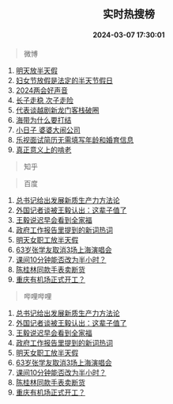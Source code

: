 <div align="center"><h2>实时热搜榜</h2><h4>2024-03-07 17:30:01</h4></div>

> 微博  

1. [明天放半天假](https://s.weibo.com/weibo?q=%E6%98%8E%E5%A4%A9%E6%94%BE%E5%8D%8A%E5%A4%A9%E5%81%87&t=31&band_rank=1&Refer=top)<br />
2. [妇女节放假是法定的半天节假日](https://s.weibo.com/weibo?q=%23%E5%A6%87%E5%A5%B3%E8%8A%82%E6%94%BE%E5%81%87%E6%98%AF%E6%B3%95%E5%AE%9A%E7%9A%84%E5%8D%8A%E5%A4%A9%E8%8A%82%E5%81%87%E6%97%A5%23&t=31&band_rank=2&Refer=top)<br />
3. [2024两会好声音](https://s.weibo.com/weibo?q=%232024%E4%B8%A4%E4%BC%9A%E5%A5%BD%E5%A3%B0%E9%9F%B3%23&t=31&band_rank=3&Refer=top)<br />
4. [长子走稳 次子走险](https://s.weibo.com/weibo?q=%E9%95%BF%E5%AD%90%E8%B5%B0%E7%A8%B3%20%E6%AC%A1%E5%AD%90%E8%B5%B0%E9%99%A9&t=31&band_rank=4&Refer=top)<br />
5. [代表谈越剧新龙门客栈破圈](https://s.weibo.com/weibo?q=%23%E4%BB%A3%E8%A1%A8%E8%B0%88%E8%B6%8A%E5%89%A7%E6%96%B0%E9%BE%99%E9%97%A8%E5%AE%A2%E6%A0%88%E7%A0%B4%E5%9C%88%23&t=31&band_rank=5&Refer=top)<br />
6. [海带为什么要打结](https://s.weibo.com/weibo?q=%E6%B5%B7%E5%B8%A6%E4%B8%BA%E4%BB%80%E4%B9%88%E8%A6%81%E6%89%93%E7%BB%93&t=31&band_rank=6&Refer=top)<br />
7. [小日子 婆婆大闹公司](https://s.weibo.com/weibo?q=%E5%B0%8F%E6%97%A5%E5%AD%90%20%E5%A9%86%E5%A9%86%E5%A4%A7%E9%97%B9%E5%85%AC%E5%8F%B8&t=31&band_rank=7&Refer=top)<br />
8. [乐视面试简历无需填写年龄和婚育信息](https://s.weibo.com/weibo?q=%23%E4%B9%90%E8%A7%86%E9%9D%A2%E8%AF%95%E7%AE%80%E5%8E%86%E6%97%A0%E9%9C%80%E5%A1%AB%E5%86%99%E5%B9%B4%E9%BE%84%E5%92%8C%E5%A9%9A%E8%82%B2%E4%BF%A1%E6%81%AF%23&t=31&band_rank=8&Refer=top)<br />
9. [真正意义上的啃老](https://s.weibo.com/weibo?q=%E7%9C%9F%E6%AD%A3%E6%84%8F%E4%B9%89%E4%B8%8A%E7%9A%84%E5%95%83%E8%80%81&t=31&band_rank=9&Refer=top)<br />

> 知乎  


> 百度  

1. [总书记给出发展新质生产力方法论](https://www.baidu.com/s?wd=%E6%80%BB%E4%B9%A6%E8%AE%B0%E7%BB%99%E5%87%BA%E5%8F%91%E5%B1%95%E6%96%B0%E8%B4%A8%E7%94%9F%E4%BA%A7%E5%8A%9B%E6%96%B9%E6%B3%95%E8%AE%BA&sa=fyb_news&rsv_dl=fyb_news)<br />
2. [外国记者谈被王毅认出：这辈子值了](https://www.baidu.com/s?wd=%E5%A4%96%E5%9B%BD%E8%AE%B0%E8%80%85%E8%B0%88%E8%A2%AB%E7%8E%8B%E6%AF%85%E8%AE%A4%E5%87%BA%EF%BC%9A%E8%BF%99%E8%BE%88%E5%AD%90%E5%80%BC%E4%BA%86&sa=fyb_news&rsv_dl=fyb_news)<br />
3. [王毅说迟早会看到全家福](https://www.baidu.com/s?wd=%E7%8E%8B%E6%AF%85%E8%AF%B4%E8%BF%9F%E6%97%A9%E4%BC%9A%E7%9C%8B%E5%88%B0%E5%85%A8%E5%AE%B6%E7%A6%8F&sa=fyb_news&rsv_dl=fyb_news)<br />
4. [政府工作报告里提到的新词热词](https://www.baidu.com/s?wd=%E6%94%BF%E5%BA%9C%E5%B7%A5%E4%BD%9C%E6%8A%A5%E5%91%8A%E9%87%8C%E6%8F%90%E5%88%B0%E7%9A%84%E6%96%B0%E8%AF%8D%E7%83%AD%E8%AF%8D&sa=fyb_news&rsv_dl=fyb_news)<br />
5. [明天女职工放半天假](https://www.baidu.com/s?wd=%E6%98%8E%E5%A4%A9%E5%A5%B3%E8%81%8C%E5%B7%A5%E6%94%BE%E5%8D%8A%E5%A4%A9%E5%81%87&sa=fyb_news&rsv_dl=fyb_news)<br />
6. [63岁张学友取消3场上海演唱会](https://www.baidu.com/s?wd=63%E5%B2%81%E5%BC%A0%E5%AD%A6%E5%8F%8B%E5%8F%96%E6%B6%883%E5%9C%BA%E4%B8%8A%E6%B5%B7%E6%BC%94%E5%94%B1%E4%BC%9A&sa=fyb_news&rsv_dl=fyb_news)<br />
7. [课间10分钟能否改为半小时？](https://www.baidu.com/s?wd=%E8%AF%BE%E9%97%B410%E5%88%86%E9%92%9F%E8%83%BD%E5%90%A6%E6%94%B9%E4%B8%BA%E5%8D%8A%E5%B0%8F%E6%97%B6%EF%BC%9F&sa=fyb_news&rsv_dl=fyb_news)<br />
8. [陈桂林同款手表卖断货](https://www.baidu.com/s?wd=%E9%99%88%E6%A1%82%E6%9E%97%E5%90%8C%E6%AC%BE%E6%89%8B%E8%A1%A8%E5%8D%96%E6%96%AD%E8%B4%A7&sa=fyb_news&rsv_dl=fyb_news)<br />
9. [重庆有机场正式开工？](https://www.baidu.com/s?wd=%E9%87%8D%E5%BA%86%E6%9C%89%E6%9C%BA%E5%9C%BA%E6%AD%A3%E5%BC%8F%E5%BC%80%E5%B7%A5%EF%BC%9F&sa=fyb_news&rsv_dl=fyb_news)<br />

> 哔哩哔哩  

1. [总书记给出发展新质生产力方法论](https://www.baidu.com/s?wd=%E6%80%BB%E4%B9%A6%E8%AE%B0%E7%BB%99%E5%87%BA%E5%8F%91%E5%B1%95%E6%96%B0%E8%B4%A8%E7%94%9F%E4%BA%A7%E5%8A%9B%E6%96%B9%E6%B3%95%E8%AE%BA&sa=fyb_news&rsv_dl=fyb_news)<br />
2. [外国记者谈被王毅认出：这辈子值了](https://www.baidu.com/s?wd=%E5%A4%96%E5%9B%BD%E8%AE%B0%E8%80%85%E8%B0%88%E8%A2%AB%E7%8E%8B%E6%AF%85%E8%AE%A4%E5%87%BA%EF%BC%9A%E8%BF%99%E8%BE%88%E5%AD%90%E5%80%BC%E4%BA%86&sa=fyb_news&rsv_dl=fyb_news)<br />
3. [王毅说迟早会看到全家福](https://www.baidu.com/s?wd=%E7%8E%8B%E6%AF%85%E8%AF%B4%E8%BF%9F%E6%97%A9%E4%BC%9A%E7%9C%8B%E5%88%B0%E5%85%A8%E5%AE%B6%E7%A6%8F&sa=fyb_news&rsv_dl=fyb_news)<br />
4. [政府工作报告里提到的新词热词](https://www.baidu.com/s?wd=%E6%94%BF%E5%BA%9C%E5%B7%A5%E4%BD%9C%E6%8A%A5%E5%91%8A%E9%87%8C%E6%8F%90%E5%88%B0%E7%9A%84%E6%96%B0%E8%AF%8D%E7%83%AD%E8%AF%8D&sa=fyb_news&rsv_dl=fyb_news)<br />
5. [明天女职工放半天假](https://www.baidu.com/s?wd=%E6%98%8E%E5%A4%A9%E5%A5%B3%E8%81%8C%E5%B7%A5%E6%94%BE%E5%8D%8A%E5%A4%A9%E5%81%87&sa=fyb_news&rsv_dl=fyb_news)<br />
6. [63岁张学友取消3场上海演唱会](https://www.baidu.com/s?wd=63%E5%B2%81%E5%BC%A0%E5%AD%A6%E5%8F%8B%E5%8F%96%E6%B6%883%E5%9C%BA%E4%B8%8A%E6%B5%B7%E6%BC%94%E5%94%B1%E4%BC%9A&sa=fyb_news&rsv_dl=fyb_news)<br />
7. [课间10分钟能否改为半小时？](https://www.baidu.com/s?wd=%E8%AF%BE%E9%97%B410%E5%88%86%E9%92%9F%E8%83%BD%E5%90%A6%E6%94%B9%E4%B8%BA%E5%8D%8A%E5%B0%8F%E6%97%B6%EF%BC%9F&sa=fyb_news&rsv_dl=fyb_news)<br />
8. [陈桂林同款手表卖断货](https://www.baidu.com/s?wd=%E9%99%88%E6%A1%82%E6%9E%97%E5%90%8C%E6%AC%BE%E6%89%8B%E8%A1%A8%E5%8D%96%E6%96%AD%E8%B4%A7&sa=fyb_news&rsv_dl=fyb_news)<br />
9. [重庆有机场正式开工？](https://www.baidu.com/s?wd=%E9%87%8D%E5%BA%86%E6%9C%89%E6%9C%BA%E5%9C%BA%E6%AD%A3%E5%BC%8F%E5%BC%80%E5%B7%A5%EF%BC%9F&sa=fyb_news&rsv_dl=fyb_news)<br />
